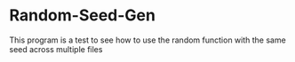 # Random-Seed-Gen
This program is a test to see how to use the random function with the same seed across multiple files
